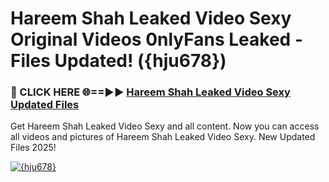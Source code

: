 # Hareem Shah Leaked Video Sexy Original Videos 0nlyFans Leaked - Files Updated! ({hju678})

<h3>🔴 CLICK HERE 🌐==►► <a href="https://tinyurl.com/ms9xzufz" rel="nofollow">Hareem Shah Leaked Video Sexy Updated Files</a></h3>

Get Hareem Shah Leaked Video Sexy and all content. Now you can access all videos and pictures of Hareem Shah Leaked Video Sexy. New Updated Files 2025!

[![{hju678}](https://i.imgur.com/PQ7UWWw.gif)](https://tinyurl.com/ms9xzufz)